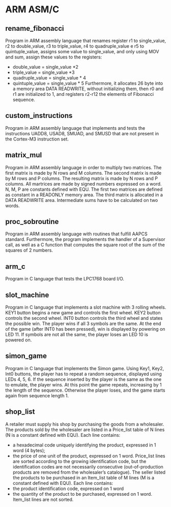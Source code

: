 
# ARM ASM/C

## rename_fibonacci

Program in ARM assembly language that renames register r1 to single_value, r2 to double_value, r3 to triple_value, r4 to quadruple_value e r5 to quintuple_value, assigns some value to single_value, and only using MOV and sum, assign these values to the registers:
  * double_value = single_value *2
  * triple_value = single_value *3
  * quadruple_value = single_value * 4
  * quintuple_value = single_value * 5
Furthermore, it allocates 26 byte into a memory area DATA READWRITE, without initializing them, then r0 and r1 are initialized to 1, and registers r2-r12 the elements of
Fibonacci sequence.

## custom_instructions
Program in ARM assembly language that implements and tests the instructions UADD8, USAD8, SMUAD, and SMUSD that are not present in the Cortex-M3 instruction set.

## matrix_mul

Program in ARM assembly language in order to multiply two matrices. The first matrix is made by N rows and M columns. The second matrix is made by M rows and P columns. The resulting matrix is made by N rows and P columns. All martrices are made by signed numbers expressed on a word. N, M, P are constants defined with EQU. The first two matrices are defined as constant in a READONLY memory area. The third matrix is allocated in a DATA READWRITE area. Intermediate sums have to be calculated on two words.

## proc_sobroutine

Program in ARM assembly language with routines that fulfill AAPCS standard. Furthermore, the program implements the handler of a Supervisor call, as well as a C function that computes the square root of the sum of the squares of 2 numbers.

## arm_c 

Program in C language that tests the LPC1768 board I/O.

## slot_machine

Program in C language that implements a slot machine with 3 rolling wheels. KEY1 button begins a new game and controls the first wheel. KEY2 button controls the second wheel. INT0 button controls the third wheel and states the possible win. The player wins if all 3 symbols are the same. At the end of the game (after INT0 has been pressed), win is displayed by powering on LED 11. If symbols are not all the same, the player loses an LED 10 is powered on.

## simon_game

Program in C language that implements the Simon game. Using Key1, Key2, Int0 buttons, the player has to repeat a random sequence, displayed using LEDs 4, 5, 6. If the sequence inserted by the player is the same as the one to emulate, the player wins. At this point the game repeats, increasing by 1 the length of the sequence. Otherwise the player loses, and the game starts again from sequence length 1.

## shop_list

A retailer must supply his shop by purchasing the goods from a wholesaler. The products sold by the wholesaler are listed in a Price_list table of N lines (N is a constant defined with EQU). Each line contains:
- a hexadecimal code uniquely identifying the product, expressed in 1 word (4 bytes);
- the price of one unit of the product, expressed on 1 word.
Price_list lines are sorted according to the growing identification code, but the identification codes are not necessarily consecutive (out-of-production products are removed from the wholesaler’s catalogue). The seller listed the products to be purchased in an Item_list table of M lines (M is a constant defined with EQU). Each line contains:
- the product identification code, expressed on 1 word
- the quantity of the product to be purchased, expressed on 1 word.
Item_list lines are not sorted.
